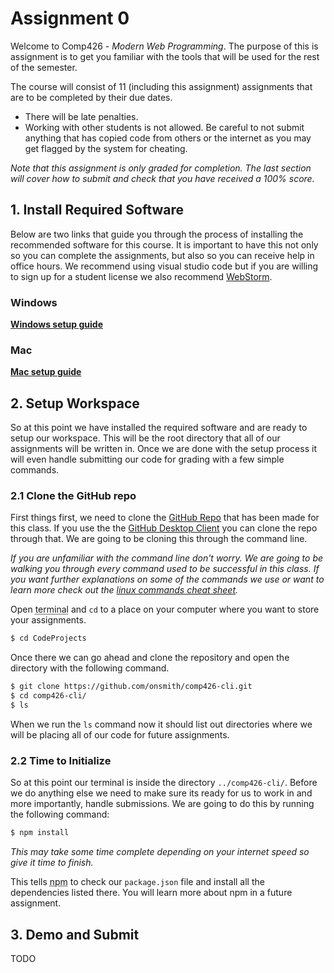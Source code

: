 
  
    
# Assignment 0      
 Welcome to Comp426 - *Modern Web Programming*. The purpose of this is assignment is to get you familiar with the tools that will be used for the rest of the semester.       
      
The course will consist of 11 (including this assignment) assignments that are to be completed by their due dates.       
- There will be late penalties.      
- Working with other students is not allowed. Be careful to not submit anything that has copied code from others or the internet as you may get flagged by the system for cheating.       
      
*Note that this assignment is only graded for completion. The last section will cover how to submit and check that you have received a 100% score.*   
   
 ## 1. Install Required Software      
 
 Below are two links that guide you through the process of installing the recommended software for this course. It is important to have this not only so you can complete the assignments, but also so you can receive help in office hours. We recommend using visual studio code but if you are willing to sign up for a student license we also recommend [WebStorm](https://www.jetbrains.com/webstorm/).    
      
### Windows    
 **[Windows setup guide](resources/a00/software-pc)**    
 ### Mac    
 **[Mac setup guide](resources/a00/software-mac)**   
 
## 2. Setup Workspace
  So at this point we have installed the required software and are ready to setup our workspace. This will be the root directory that all of our assignments will be written in. Once we are done with the setup process it will even handle submitting our code for grading with a few simple commands.  
  
### 2.1 Clone the GitHub repo  
  
First things first, we need to clone the [GitHub Repo](https://github.com/onsmith/comp426-cli) that has been made for this class. If you use the the [GitHub Desktop Client](https://desktop.github.com/) you can clone the repo through that. We are going to be cloning this through the command line.   
  
*If you are unfamiliar with the command line don't worry. We are going to be walking you through every command used to be successful in this class. If you want further explanations on some of the commands we use or want to learn more check out the [linux commands cheat sheet](https://www.linuxtrainingacademy.com/linux-commands-cheat-sheet/).*  
  
Open <abbr title="Powershell on windows">terminal</abbr> and `cd` to a place on your computer where you want to store your assignments.
```bash  
$ cd CodeProjects  
```  
Once there we can go ahead and clone the repository and open the directory with the following command.  
```bash  
$ git clone https://github.com/onsmith/comp426-cli.git  
$ cd comp426-cli/  
$ ls  
```  
When we run the `ls` command now it should list out directories where we will be placing all of our code for future assignments.   
  
### 2.2 Time to Initialize  
  
So at this point our terminal is inside the directory `../comp426-cli/`. Before we do anything else we need to make sure its ready for us to work in and more importantly, handle submissions. We are going to do this by running the following command:  
```bash  
$ npm install  
```  
*This may take some time complete depending on your internet speed so give it time to finish.*  
  
This tells <abbr title="Node Package Manager">npm</abbr> to check our `package.json` file and install all the dependencies listed there. You will learn more about npm in a future assignment.  
  
## 3. Demo and Submit    
 TODO

